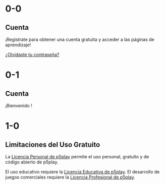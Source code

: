 # 0-0

## Cuenta

¡Regístrate para obtener una cuenta gratuita y acceder a las páginas de aprendizaje!

[¿Olvidaste tu contraseña?](https://p5play.auth.us-west-2.amazoncognito.com/forgotPassword?client_id=3oegfdhu2r7eo8nr371496718c&response_type=token&scope=email+openid+profile&redirect_uri=https%3A%2F%2Fp5play.org%2Faccount%2Findex.html)

# 0-1

## Cuenta <span id="account-type"></span>

¡Bienvenido <span id="username"></span>!

# 1-0

## Limitaciones del Uso Gratuito

La [Licencia Personal de p5play](https://github.com/quinton-ashley/p5play/blob/main/LICENSE.md) permite el uso personal, gratuito y de código abierto de p5play.

El uso educativo requiere la [Licencia Educativa de p5play](https://p5play.org/teach). El desarrollo de juegos comerciales requiere la [Licencia Profesional de p5play](https://p5play.org/pro).

